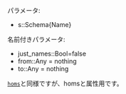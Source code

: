 パラメータ:

  * s::Schema{Name}

名前付きパラメータ:

  * just_names::Bool=false
  * from::Any = nothing
  * to::Any = nothing

[`homs`](@ref)と同様ですが、homsと属性用です。
